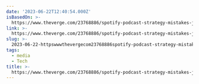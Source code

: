 ```yaml
---
date: '2023-06-22T12:40:54.000Z'
isBasedOn: >-
  https://www.theverge.com/23768886/spotify-podcast-strategy-mistakes-joe-rogan-exclusives-trevor-noah
link: >-
  https://www.theverge.com/23768886/spotify-podcast-strategy-mistakes-joe-rogan-exclusives-trevor-noah
slug: >-
  2023-06-22-httpswwwthevergecom23768886spotify-podcast-strategy-mistakes-joe-rogan-exclusives-trevor-noah
tags:
  - media
  - Tech
title: >-
  https://www.theverge.com/23768886/spotify-podcast-strategy-mistakes-joe-rogan-exclusives-trevor-noah
---
```


